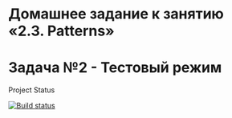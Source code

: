 # Домашнее задание к занятию «2.3. Patterns»

# Задача №2 - Тестовый режим

Project Status

[![Build status](https://ci.appveyor.com/api/projects/status/8hkuowcxp6fegh1d?svg=true)](https://ci.appveyor.com/project/Bangold666/javaaqa-patterns-test-mode-homework-5)